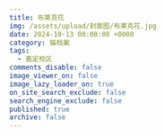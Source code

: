 ```yaml
---
title: 布莱克花
img: /assets/upload/封面图/布莱克花.jpg
date: 2024-10-13 00:00:00 +0000
category: 猫档案
tags:
  - 嘉定校区
comments_disable: false
image_viewer_on: false
image_lazy_loader_on: true
on_site_search_exclude: false
search_engine_exclude: false
published: true
archive: false
---
```

